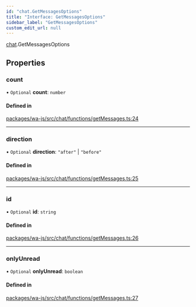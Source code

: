 ```yaml
---
id: "chat.GetMessagesOptions"
title: "Interface: GetMessagesOptions"
sidebar_label: "GetMessagesOptions"
custom_edit_url: null
---
```


[chat](../namespaces/chat.md).GetMessagesOptions

## Properties

### count

• `Optional` **count**: `number`

#### Defined in

[packages/wa-js/src/chat/functions/getMessages.ts:24](https://github.com/wppconnect-team/wa-js/blob/main/src/chat/functions/getMessages.ts#L24)

___

### direction

• `Optional` **direction**: ``"after"`` \| ``"before"``

#### Defined in

[packages/wa-js/src/chat/functions/getMessages.ts:25](https://github.com/wppconnect-team/wa-js/blob/main/src/chat/functions/getMessages.ts#L25)

___

### id

• `Optional` **id**: `string`

#### Defined in

[packages/wa-js/src/chat/functions/getMessages.ts:26](https://github.com/wppconnect-team/wa-js/blob/main/src/chat/functions/getMessages.ts#L26)

___

### onlyUnread

• `Optional` **onlyUnread**: `boolean`

#### Defined in

[packages/wa-js/src/chat/functions/getMessages.ts:27](https://github.com/wppconnect-team/wa-js/blob/main/src/chat/functions/getMessages.ts#L27)

